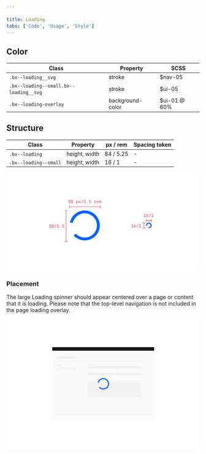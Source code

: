```yaml
---

title: Loading
tabs: ['Code', 'Usage', 'Style']
---
```


## Color

| Class                                  | Property         | SCSS         |
| -------------------------------------- | ---------------- | ------------ |
| `.bx--loading__svg`                    | stroke           | $nav-05      |
| `.bx--loading--small.bx--loading__svg` | stroke           | $ui-05       |
| `.bx--loading-overlay`                 | background-color | $ui-01 @ 60% |

## Structure

| Class                 | Property      | px / rem  | Spacing token |
| --------------------- | ------------- | --------- | ------------- |
| `.bx--loading`        | height, width | 84 / 5.25 | -             |
| `.bx--loading--small` | height, width | 16 / 1    | -             |

<image-component fixed="default" caption="Structure measurements for small and large loading spinner | px / rem">

![Large spinner structure measurements](images/loading-style-1.png)

</image-component>

### Placement

The large Loading spinner should appear centered over a page or content that it is loading. Please note that the top-level navigation is not included in the page loading overlay.

<image-component fixed="default" caption="Example of a large loading spinner in product context">

![Large spinner in context example](images/loading-style-4.png)

</image-component>
